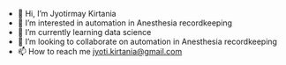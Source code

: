 - 👋 Hi, I’m Jyotirmay Kirtania
- 👀 I’m interested in automation in Anesthesia recordkeeping
- 🌱 I’m currently learning data science
- 💞️ I’m looking to collaborate on automation in Anesthesia recordkeeping
- 📫 How to reach me jyoti.kirtania@gmail.com

<!---
jk-data/jk-data is a ✨ special ✨ repository because its `README.md` (this file) appears on your GitHub profile.
You can click the Preview link to take a look at your changes.
--->
